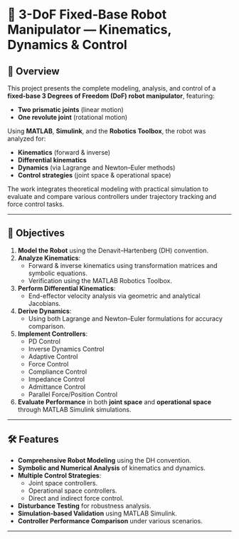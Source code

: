 # 🤖 3-DoF Fixed-Base Robot Manipulator — Kinematics, Dynamics & Control

## 📌 Overview
This project presents the complete modeling, analysis, and control of a **fixed-base 3 Degrees of Freedom (DoF) robot manipulator**, featuring:
- **Two prismatic joints** (linear motion)
- **One revolute joint** (rotational motion)

Using **MATLAB**, **Simulink**, and the **Robotics Toolbox**, the robot was analyzed for:
- **Kinematics** (forward & inverse)
- **Differential kinematics**
- **Dynamics** (via Lagrange and Newton–Euler methods)
- **Control strategies** (joint space & operational space)

The work integrates theoretical modeling with practical simulation to evaluate and compare various controllers under trajectory tracking and force control tasks.

---

## 🎯 Objectives
1. **Model the Robot** using the Denavit–Hartenberg (DH) convention.
2. **Analyze Kinematics**:
   - Forward & inverse kinematics using transformation matrices and symbolic equations.
   - Verification using the MATLAB Robotics Toolbox.
3. **Perform Differential Kinematics**:
   - End-effector velocity analysis via geometric and analytical Jacobians.
4. **Derive Dynamics**:
   - Using both Lagrange and Newton–Euler formulations for accuracy comparison.
5. **Implement Controllers**:
   - PD Control
   - Inverse Dynamics Control
   - Adaptive Control
   - Force Control
   - Compliance Control
   - Impedance Control
   - Admittance Control
   - Parallel Force/Position Control
6. **Evaluate Performance** in both **joint space** and **operational space** through MATLAB Simulink simulations.

---

## 🛠️ Features
- **Comprehensive Robot Modeling** using the DH convention.
- **Symbolic and Numerical Analysis** of kinematics and dynamics.
- **Multiple Control Strategies**:
  - Joint space controllers.
  - Operational space controllers.
  - Direct and indirect force control.
- **Disturbance Testing** for robustness analysis.
- **Simulation-based Validation** using MATLAB Simulink.
- **Controller Performance Comparison** under various scenarios.

---
